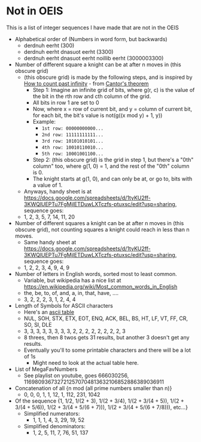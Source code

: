 # Not in OEIS
This is a list of integer sequences I have made that are not in the OEIS

* Alphabetical order of (Numbers in word form, but backwards)
   * derdnuh eerht (300)
   * derdnuh eerht dnasuot eerht (3300)
   * derdnuh eerht dnasuot eerht noillib eerht (3000003300)
* Number of different square a knight can be at after n moves in (this obscure grid)
   * (this obscure grid) is made by the following steps, and is inspired by [How to count past infinity](https://www.youtube.com/watch?v=SrU9YDoXE88) - from [Cantor's theorem](https://en.wikipedia.org/wiki/Cantor%27s_theorem)
      * Step 1: Imagine an infinite grid of bits, where g(r, c) is the value of the bit in the rth row and cth column of the grid.
      * All bits in row 1 are set to 0
      * Now, where x = row of current bit, and y = column of current bit, for each bit, the bit's value is not(g((x mod y) + 1, y))
      * Example:
         * ```1st row: 00000000000...```
         * ```2nd row: 11111111111...```
         * ```3rd row: 10101010101...```
         * ```4th row: 10010110010...```
         * ```5th row: 10001001100...```
      * Step 2: (this obscure grid) is the grid in step 1, but there's a "0th" column" too, where g(1, 0) = 1, and the rest of the "0th" column is 0.
      * The knight starts at g(1, 0), and can only be at, or go to, bits with a value of 1.
   * Anyways, handy sheet is at https://docs.google.com/spreadsheets/d/1tyKU2ff-3KWQlUEPTu7FgMjlETDuwLXTczfs-ptuxsc/edit?usp=sharing, sequence goes:
   * 1, 2, 3, 5, 7, 14, 11, 20
* Number of different squares a knight can be at after n moves in (this obscure grid), not counting squares a knight could reach in less than n moves.
   * Same handy sheet at https://docs.google.com/spreadsheets/d/1tyKU2ff-3KWQlUEPTu7FgMjlETDuwLXTczfs-ptuxsc/edit?usp=sharing, sequence goes:
   * 1, 2, 2, 3, 4, 9, 4, 9
* Number of letters in English words, sorted most to least common.
   * Variable, but wikipedia has a nice list at https://en.wikipedia.org/wiki/Most_common_words_in_English
   * the, be, to, of, and, a, in, that, have, ....
   * 3, 2, 2, 2, 3, 1, 2, 4, 4
* Length of Symbols for ASCII characters
   * Here's an [ascii table](https://www.ascii-code.com/)
   * NUL, SOH, STX, ETX, EOT, ENQ, ACK, BEL, BS, HT, LF, VT, FF, CR, SO, SI, DLE
   * 3, 3, 3, 3, 3, 3, 3, 3, 2, 2, 2, 2, 2, 2, 2, 2, 3
   * 8 threes, then 8 twos gets 31 results, but another 3 doesn't get any results.
   * Eventually you'll to some printable characters and there will be a lot of 1s
       * Might need to look at the actual table here.
* List of MegaFavNumbers
   * See playlist on youtube, goes 666030256, 1169809367327212570704813632106852886389036911
* Concatenation of all {n mod (all prime numbers smaller than n)}
   * 0, 0, 0, 1, 1, 12, 1, 112, 231, 1042
* Of the sequence {1, 1/2, 1/(2 + 3), 1/(2 + 3/4), 1/(2 + 3/(4 + 5)), 1/(2 + 3/(4 + 5/6)), 1/(2 + 3/(4 + 5/(6 + 7))), 1/(2 + 3/(4 + 5/(6 + 7/8))), etc...}
   * Simplified numerators:
       * 1, 1, 1, 4, 3, 29, 19, 52
   * Simplified denominators:
       * 1, 2, 5, 11, 7, 76, 51, 137
